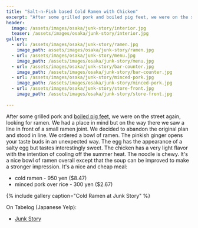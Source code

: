 ```yaml
---
title: "Salt-n-Fish based Cold Ramen with Chicken"
excerpt: "After some grilled pork and boiled pig feet, we were on the street again, looking for ramen."
header:
  image: /assets/images/osaka/junk-story/interior.jpg
  teaser: /assets/images/osaka/junk-story/interior.jpg
gallery:
  - url: /assets/images/osaka/junk-story/ramen.jpg
    image_path: assets/images/osaka/junk-story/ramen.jpg
  - url: /assets/images/osaka/junk-story/menu.jpg
    image_path: /assets/images/osaka/junk-story/menu.jpg
  - url: /assets/images/osaka/junk-story/bar-counter.jpg
    image_path: /assets/images/osaka/junk-story/bar-counter.jpg    
  - url: /assets/images/osaka/junk-story/minced-pork.jpg
    image_path: /assets/images/osaka/junk-story/minced-pork.jpg
  - url: /assets/images/osaka/junk-story/store-front.jpg
    image_path: /assets/images/osaka/junk-story/store-front.jpg
  
---
```


After some grilled pork and [boiled pig feet](https://chilledtofu.com/osaka/higashi/), we were on the street again, looking for ramen. We had a place in mind but on the way there we saw a line in front of a small ramen joint. We decided to abandon the original plan and stood in line. We ordered a bowl of ramen. The pinkish ginger opens your taste buds in an unexpected way. The egg has the appearance of a salty egg but tastes interestingly sweet. The chicken has a very light flavor with the intention of cooling off the summer heat. The noodle is chewy. It's a nice bowl of ramen overall except that the soup can be improved to make a stronger impression. It's a nice and cheap meal:

* cold ramen - 950 yen ($8.47)
* minced pork over rice - 300 yen ($2.67)


{% include gallery caption="Cold Ramen at Junk Story" %}

On Tabelog (Japanese Yelp):

* [Junk Story](https://tabelog.com/en/osaka/A2701/A270205/27050596/)

